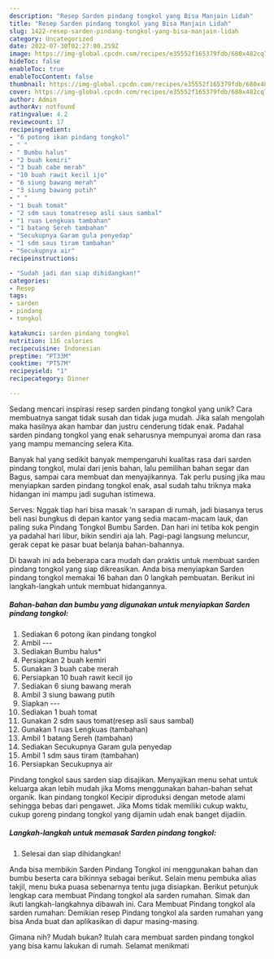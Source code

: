 ```yaml
---
description: "Resep Sarden pindang tongkol yang Bisa Manjain Lidah"
title: "Resep Sarden pindang tongkol yang Bisa Manjain Lidah"
slug: 1422-resep-sarden-pindang-tongkol-yang-bisa-manjain-lidah
category: Uncategorized
date: 2022-07-30T02:27:00.259Z
image: https://img-global.cpcdn.com/recipes/e35552f165379fdb/680x482cq70/sarden-pindang-tongkol-foto-resep-utama.jpg
hideToc: false
enableToc: true
enableTocContent: false
thumbnail: https://img-global.cpcdn.com/recipes/e35552f165379fdb/680x482cq70/sarden-pindang-tongkol-foto-resep-utama.jpg
cover: https://img-global.cpcdn.com/recipes/e35552f165379fdb/680x482cq70/sarden-pindang-tongkol-foto-resep-utama.jpg
author: Admin
authorAv: notfound
ratingvalue: 4.2
reviewcount: 17
recipeingredient:
- "6 potong ikan pindang tongkol"
- " "
- " Bumbu halus"
- "2 buah kemiri"
- "3 buah cabe merah"
- "10 buah rawit kecil ijo"
- "6 siung bawang merah"
- "3 siung bawang putih"
- " "
- "1 buah tomat"
- "2 sdm saus tomatresep asli saus sambal"
- "1 ruas Lengkuas tambahan"
- "1 batang Sereh tambahan"
- "Secukupnya Garam gula penyedap"
- "1 sdm saus tiram tambahan"
- "Secukupnya air"
recipeinstructions:

- "Sudah jadi dan siap dihidangkan!"
categories:
- Resep
tags:
- sarden
- pindang
- tongkol

katakunci: sarden pindang tongkol 
nutrition: 116 calories
recipecuisine: Indonesian
preptime: "PT33M"
cooktime: "PT57M"
recipeyield: "1"
recipecategory: Dinner

---
```





Sedang mencari inspirasi resep sarden pindang tongkol yang unik? Cara membuatnya sangat tidak susah dan tidak juga mudah. Jika salah mengolah maka hasilnya akan hambar dan justru cenderung tidak enak. Padahal sarden pindang tongkol yang enak seharusnya mempunyai aroma dan rasa yang mampu memancing selera Kita.





Banyak hal yang sedikit banyak mempengaruhi kualitas rasa dari sarden pindang tongkol, mulai dari jenis bahan, lalu pemilihan bahan segar dan Bagus, sampai cara membuat dan menyajikannya. Tak perlu pusing jika mau menyiapkan sarden pindang tongkol enak,      asal sudah tahu triknya maka hidangan ini mampu jadi suguhan istimewa.














Serves: Nggak tiap hari bisa masak &#39;n sarapan di rumah, jadi biasanya terus beli nasi bungkus di depan kantor yang sedia macam-macam lauk, dan paling suka Pindang Tongkol Bumbu Sarden. Dan hari ini tetiba kok pengin ya padahal hari libur, bikin sendiri aja lah. Pagi-pagi langsung meluncur, gerak cepat ke pasar buat belanja bahan-bahannya.






Di bawah ini ada beberapa cara mudah dan praktis untuk membuat sarden pindang tongkol yang siap dikreasikan. Anda bisa menyiapkan Sarden pindang tongkol memakai 16 bahan dan 0 langkah pembuatan. Berikut ini langkah-langkah untuk membuat hidangannya.

<!--inarticleads1-->

##### Bahan-bahan dan bumbu yang digunakan untuk menyiapkan Sarden pindang tongkol:

1. Sediakan 6 potong ikan pindang tongkol
1. Ambil  ---
1. Sediakan  Bumbu halus*
1. Persiapkan 2 buah kemiri
1. Gunakan 3 buah cabe merah
1. Persiapkan 10 buah rawit kecil ijo
1. Sediakan 6 siung bawang merah
1. Ambil 3 siung bawang putih
1. Siapkan  ---
1. Sediakan 1 buah tomat
1. Gunakan 2 sdm saus tomat(resep asli saus sambal)
1. Gunakan 1 ruas Lengkuas (tambahan)
1. Ambil 1 batang Sereh (tambahan)
1. Sediakan Secukupnya Garam gula penyedap
1. Ambil 1 sdm saus tiram (tambahan)
1. Persiapkan Secukupnya air


Pindang tongkol saus sarden siap disajikan. Menyajikan menu sehat untuk keluarga akan lebih mudah jika Moms menggunakan bahan-bahan sehat organik. Ikan pindang tongkol Kecipir diproduksi dengan metode alami sehingga bebas dari pengawet. Jika Moms tidak memiliki cukup waktu, cukup goreng pindang tongkol yang dijamin udah enak banget dijadiin. 

<!--inarticleads2-->

##### Langkah-langkah untuk memasak Sarden pindang tongkol:


1. Selesai dan siap dihidangkan!

Anda bisa membikin Sarden Pindang Tongkol ini menggunakan bahan dan bumbu beserta cara bikinnya sebagai berikut. Selain menu pembuka alias takjil, menu buka puasa sebenarnya tentu juga disiapkan. Berikut petunjuk lengkap cara membuat Pindang tongkol ala sarden rumahan. Simak dan ikuti langkah-langkahnya dibawah ini. Cara Membuat Pindang tongkol ala sarden rumahan: Demikian resep Pindang tongkol ala sarden rumahan yang bisa Anda buat dan aplikasikan di dapur masing-masing. 

Gimana nih? Mudah bukan? Itulah cara membuat sarden pindang tongkol yang bisa kamu lakukan di rumah. Selamat menikmati

